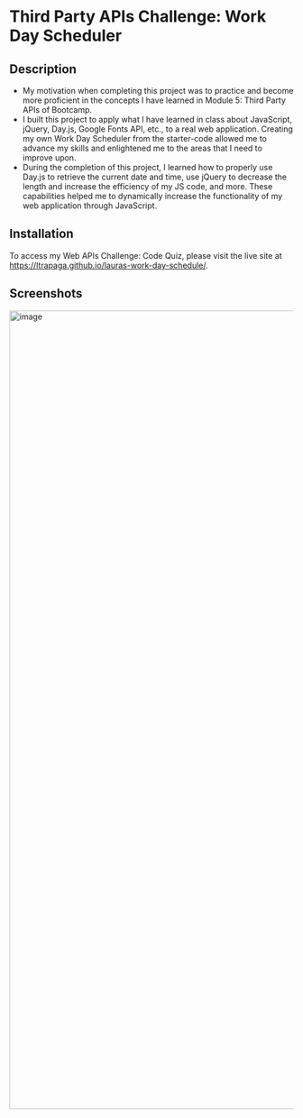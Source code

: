 # Third Party APIs Challenge: Work Day Scheduler

## Description

- My motivation when completing this project was to practice and become more proficient in the concepts I have learned in Module 5: Third Party APIs of Bootcamp.
- I built this project to apply what I have learned in class about JavaScript, jQuery, Day.js, Google Fonts API, etc., to a real web application. Creating my own Work Day Scheduler from the starter-code allowed me to advance my skills and enlightened me to the areas that I need to improve upon.
- During the completion of this project, I learned how to properly use Day.js to retrieve the current date and time, use jQuery to decrease the length and increase the efficiency of my JS code, and more. These capabilities helped me to dynamically increase the functionality of my web application through JavaScript.

## Installation

To access my Web APIs Challenge: Code Quiz, please visit the live site at https://ltrapaga.github.io/lauras-work-day-schedule/.

## Screenshots
<img width="1417" alt="image" src="https://user-images.githubusercontent.com/115514660/204416097-545d904b-d90c-412a-99f5-fec4eca91a83.png">
